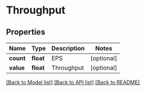 # Throughput

## Properties
Name | Type | Description | Notes
------------ | ------------- | ------------- | -------------
**count** | **float** | EPS | [optional] 
**value** | **float** | Throughput | [optional] 

[[Back to Model list]](../README.md#documentation-for-models) [[Back to API list]](../README.md#documentation-for-api-endpoints) [[Back to README]](../README.md)

